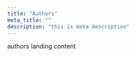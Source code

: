 ```yaml
---
title: "Authors"
meta_title: ""
description: "this is meta description"
---
```


authors landing content